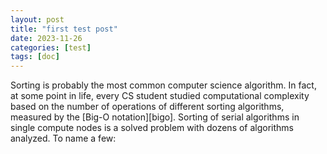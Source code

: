 ```yaml
---
layout: post
title: "first test post"
date: 2023-11-26
categories: [test]
tags: [doc]
---
```


Sorting is probably the most common computer science algorithm. In fact, at some point in life, every CS student studied computational complexity based on the number of operations of different sorting algorithms, measured by the [Big-O notation][bigo]. Sorting of serial algorithms in single compute nodes is a solved problem with dozens of algorithms analyzed. To name a few:
